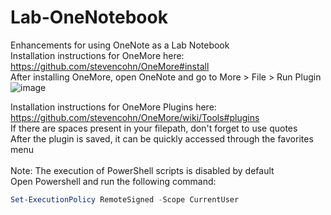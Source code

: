 # Lab-OneNotebook
Enhancements for using OneNote as a Lab Notebook
<br />
Installation instructions for OneMore here: https://github.com/stevencohn/OneMore#install <br />
After installing OneMore, open OneNote and go to More > File > Run Plugin<br />
![image](https://user-images.githubusercontent.com/56682641/159512609-b1c12544-f3cc-4567-b436-602bd29b00e3.png)

Installation instructions for OneMore Plugins here: https://github.com/stevencohn/OneMore/wiki/Tools#plugins <br />
If there are spaces present in your filepath, don't forget to use quotes <br />
After the plugin is saved, it can be quickly accessed through the favorites menu
<br />
<br />
Note: The execution of PowerShell scripts is disabled by default <br />
Open Powershell and run the following command:
<br />
```powershell
Set-ExecutionPolicy RemoteSigned -Scope CurrentUser
```
